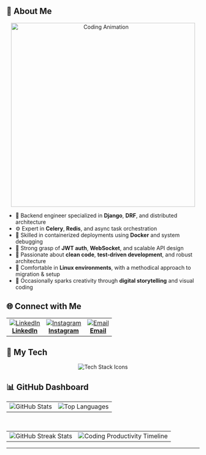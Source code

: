 ## 🧠 About Me 
<div align="center">

  <!-- Animated Banner GIF -->
  <img src="https://media.giphy.com/media/qgQUggAC3Pfv687qPC/giphy.gif" width="480" alt="Coding Animation" />

</div>

- 🔧 Backend engineer specialized in **Django**, **DRF**, and distributed architecture  
- ⚙️ Expert in **Celery**, **Redis**, and async task orchestration  
- 🐳 Skilled in containerized deployments using **Docker** and system debugging  
- 🔐 Strong grasp of **JWT auth**, **WebSocket**, and scalable API design  
- 🧪 Passionate about **clean code**, **test-driven development**, and robust architecture  
- 🐧 Comfortable in **Linux environments**, with a methodical approach to migration & setup  
- 🎨 Occasionally sparks creativity through **digital storytelling** and visual coding  

## 🌐 Connect with Me

<table>
  <tr>
    <td align="center">
      <a href="https://linkedin.com/in/hamed-khodami-917557329">
        <img src="https://img.icons8.com/color/96/000000/linkedin.png" alt="LinkedIn"/><br/>
        <strong>LinkedIn</strong>
      </a>
    </td>
    <td align="center">
      <a href="https://instagram.com/hamed_khodami77">
        <img src="https://img.icons8.com/color/96/000000/instagram-new.png" alt="Instagram"/><br/>
        <strong>Instagram</strong>
      </a>
    </td>
    <td align="center">
      <a href="mailto:khodamihamed77@gmail.com">
        <img src="https://img.icons8.com/color/96/000000/gmail-new.png" alt="Email"/><br/>
        <strong>Email</strong>
      </a>
    </td>
  </tr>
</table>


## 🚀 My Tech

<div align="center">

  <img src="https://skillicons.dev/icons?i=python,django,redis,postgres,docker,git,github,postman,javascript,tailwind,html,css,linux" alt="Tech Stack Icons" />
  <br/>
  
</div>


## 📊 GitHub Dashboard

<table>
  <tr>
    <td align="center">
      <img src="https://github-readme-stats.vercel.app/api?username=hamedkhodami&show_icons=true&theme=github_dark&count_private=true&hide_border=false&border_radius=10" alt="GitHub Stats" />
    </td>
    <td align="center">
      <img src="https://github-readme-stats.vercel.app/api/top-langs/?username=hamedkhodami&layout=compact&theme=github_dark&hide_border=false&include_all_commits=true&count_private=true&border_radius=10" alt="Top Languages" />
    </td>
  </tr>
</table>

<br/>

<table>
  <tr>
    <td align="center">
      <img src="https://nirzak-streak-stats.vercel.app/?user=hamedkhodami&theme=dark&hide_border=false" alt="GitHub Streak Stats" />
    </td>
    <td align="center">
      <img src="https://github-profile-summary-cards.vercel.app/api/cards/productive-time?username=hamedkhodami&theme=github_dark" alt="Coding Productivity Timeline" />
    </td>
  </tr>
</table>



---
